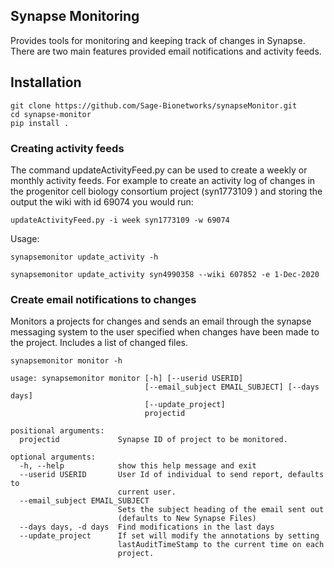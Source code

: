 ## Synapse Monitoring

Provides tools for monitoring and keeping track of changes in Synapse. There are two main features provided email notifications and activity feeds. 


## Installation
```
git clone https://github.com/Sage-Bionetworks/synapseMonitor.git
cd synapse-monitor
pip install .
```

### Creating activity feeds

The command updateActivityFeed.py can be used to create a weekly or monthly activity feeds.  For example to create an activity log of changes in the progenitor cell biology consortium project (syn1773109 ) and storing the output the wiki with id 69074 you would run:

```
updateActivityFeed.py -i week syn1773109 -w 69074
```


Usage:

```
synapsemonitor update_activity -h

synapsemonitor update_activity syn4990358 --wiki 607852 -e 1-Dec-2020

```

### Create email notifications to changes

Monitors a projects for changes and sends an email through the synapse messaging system to the user specified when changes have been made to the project. Includes a list of changed files.

```
synapsemonitor monitor -h

usage: synapsemonitor monitor [-h] [--userid USERID]
                              [--email_subject EMAIL_SUBJECT] [--days days]
                              [--update_project]
                              projectid

positional arguments:
  projectid             Synapse ID of project to be monitored.

optional arguments:
  -h, --help            show this help message and exit
  --userid USERID       User Id of individual to send report, defaults to
                        current user.
  --email_subject EMAIL_SUBJECT
                        Sets the subject heading of the email sent out
                        (defaults to New Synapse Files)
  --days days, -d days  Find modifications in the last days
  --update_project      If set will modify the annotations by setting
                        lastAuditTimeStamp to the current time on each
                        project.
```
